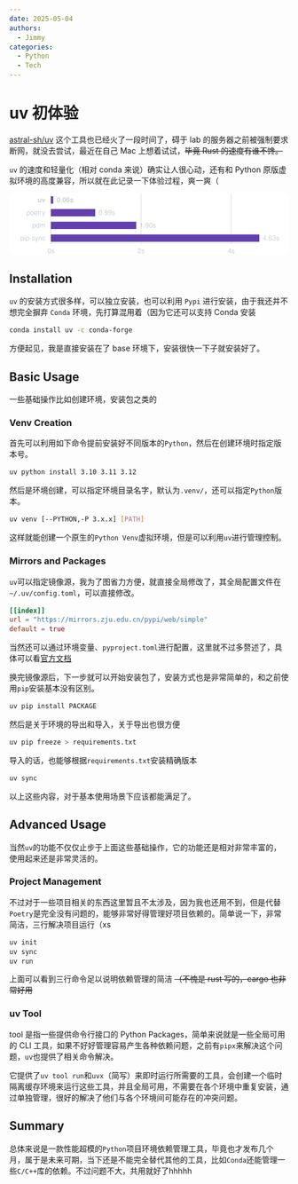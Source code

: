 ```yaml
---
date: 2025-05-04
authors: 
  - Jimmy
categories:
  - Python
  - Tech
---
```

# uv 初体验

[astral-sh/uv](https://github.com/astral-sh/uv) 这个工具也已经火了一段时间了，碍于 lab 的服务器之前被强制要求断网，就没去尝试，最近在自己 Mac 上想着试试，~~毕竟 Rust 的速度有谁不馋。~~

`uv` 的速度和轻量化（相对 conda 来说）确实让人很心动，还有和 Python 原版虚拟环境的高度兼容，所以就在此记录一下体验过程，爽一爽（

![速度比较](https://raw.githubusercontent.com/astral-sh/uv/e2d105d045a18528cfe1f89a319a62b21fe2dae5/assets/svg/Benchmark-Dark.svg)

<!-- more -->

## Installation

`uv` 的安装方式很多样，可以独立安装，也可以利用 `Pypi` 进行安装，由于我还并不想完全摒弃 `Conda` 环境，先打算混用着（因为它还可以支持 Conda 安装

```bash
conda install uv -c conda-forge
```

方便起见，我是直接安装在了 base 环境下，安装很快一下子就安装好了。

## Basic Usage

一些基础操作比如创建环境，安装包之类的

### Venv Creation

首先可以利用如下命令提前安装好不同版本的`Python`，然后在创建环境时指定版本号。

```bash
uv python install 3.10 3.11 3.12
```

然后是环境创建，可以指定环境目录名字，默认为`.venv/`，还可以指定`Python`版本。

```bash
uv venv [--PYTHON,-P 3.x.x] [PATH]
```

这样就能创建一个原生的`Python Venv`虚拟环境，但是可以利用`uv`进行管理控制。

### Mirrors and Packages

`uv`可以指定镜像源，我为了图省力方便，就直接全局修改了，其全局配置文件在`~/.uv/config.toml`，可以直接修改。

```toml
[[index]]
url = "https://mirrors.zju.edu.cn/pypi/web/simple"
default = true  
```

当然还可以通过环境变量、`pyproject.toml`进行配置，这里就不过多赘述了，具体可以看[官方文档](https://docs.astral.sh/uv/configuration/files/)

换完镜像源后，下一步就可以开始安装包了，安装方式也是非常简单的，和之前使用`pip`安装基本没有区别。

```bash
uv pip install PACKAGE
```

然后是关于环境的导出和导入，关于导出也很方便

```bash
uv pip freeze > requirements.txt
```

导入的话，也能够根据`requirements.txt`安装精确版本

```bash
uv sync
```

以上这些内容，对于基本使用场景下应该都能满足了。

## Advanced Usage

当然`uv`的功能不仅仅止步于上面这些基础操作，它的功能还是相对非常丰富的，使用起来还是非常灵活的。

### Project Management

不过对于一些项目相关的东西这里暂且不太涉及，因为我也还用不到，但是代替`Poetry`是完全没有问题的，能够非常好得管理好项目依赖的。简单说一下，非常简洁，三行解决项目运行（xs

```bash
uv init
uv sync
uv run
```

上面可以看到三行命令足以说明依赖管理的简洁 ~~（不愧是 rust 写的，cargo 也非常好用~~

### uv Tool

tool 是指一些提供命令行接口的 Python Packages，简单来说就是一些全局可用的 CLI 工具，如果不好好管理容易产生各种依赖问题，之前有`pipx`来解决这个问题，`uv`也提供了相关命令解决。

它提供了`uv tool run`和`uvx`（简写）来即时运行所需要的工具，会创建一个临时隔离缓存环境来运行这些工具，并且全局可用，不需要在各个环境中重复安装，通过单独管理，很好的解决了他们与各个环境间可能存在的冲突问题。

## Summary

总体来说是一款性能超模的`Python`项目环境依赖管理工具，毕竟也才发布几个月，属于是未来可期，当下还是不能完全替代其他的工具，比如`Conda`还能管理一些`C/C++`库的依赖。不过问题不大，共用就好了hhhhh
